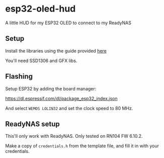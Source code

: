# esp32-oled-hud
A little HUD for my ESP32 OLED to connect to my ReadyNAS

## Setup

Install the libraries using the guide provided [here](https://github.com/FablabTorino/AUG-Torino/wiki/Wemos-Lolin-board-(ESP32-with-128x64-SSD1306-I2C-OLED-display))

You'll need SSD1306 and GFX libs.

## Flashing

Setup ESP32 by adding the board manager:

https://dl.espressif.com/dl/package_esp32_index.json

And select `WEMOS LOLIN32` and set the clock speed to 80 MHz.

## ReadyNAS setup

This'll only work with ReadyNAS. Only tested on RN104 FW 6.10.2.

Make a copy of `credentials.h` from the template file, and fill it in with your credentials.
